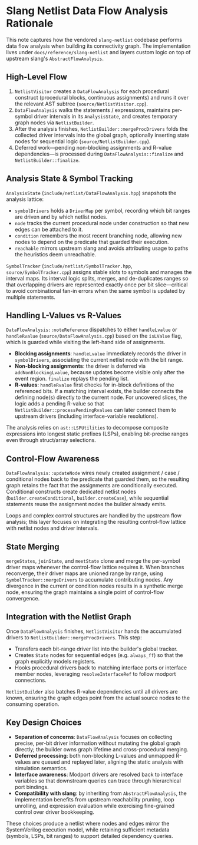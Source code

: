 # Slang Netlist Data Flow Analysis Rationale

This note captures how the vendored `slang-netlist` codebase performs data flow
analysis when building its connectivity graph. The implementation lives under
`docs/reference/slang-netlist` and layers custom logic on top of upstream
slang's `AbstractFlowAnalysis`.

## High-Level Flow

1. `NetlistVisitor` creates a `DataFlowAnalysis` for each procedural construct
   (procedural blocks, continuous assignments) and runs it over the relevant
   AST subtree (`source/NetlistVisitor.cpp`).
2. `DataFlowAnalysis` walks the statements / expressions, maintains per-symbol
   driver intervals in its `AnalysisState`, and creates temporary graph nodes
   via `NetlistBuilder`.
3. After the analysis finishes, `NetlistBuilder::mergeProcDrivers` folds the
   collected driver intervals into the global graph, optionally inserting
   state nodes for sequential logic (`source/NetlistBuilder.cpp`).
4. Deferred work—pending non-blocking assignments and R-value dependencies—is
   processed during `DataFlowAnalysis::finalize` and `NetlistBuilder::finalize`.

## Analysis State & Symbol Tracking

`AnalysisState` (`include/netlist/DataFlowAnalysis.hpp`) snapshots the
analysis lattice:

- `symbolDrivers` holds a `DriverMap` per symbol, recording which bit ranges
  are driven and by which netlist nodes.
- `node` tracks the current procedural node under construction so that new
  edges can be attached to it.
- `condition` remembers the most recent branching node, allowing new nodes to
  depend on the predicate that guarded their execution.
- `reachable` mirrors upstream slang and avoids attributing usage to paths the
  heuristics deem unreachable.

`SymbolTracker` (`include/netlist/SymbolTracker.hpp`, `source/SymbolTracker.cpp`)
assigns stable slots to symbols and manages the interval maps. Its interval
logic splits, merges, and de-duplicates ranges so that overlapping drivers are
represented exactly once per bit slice—critical to avoid combinational fan-in
errors when the same symbol is updated by multiple statements.

## Handling L-Values vs R-Values

`DataFlowAnalysis::noteReference` dispatches to either `handleLvalue` or
`handleRvalue` (`source/DataFlowAnalysis.cpp`) based on the `isLValue` flag,
which is guarded while visiting the left-hand side of assignments.

- **Blocking assignments**: `handleLvalue` immediately records the driver in
  `symbolDrivers`, associating the current netlist node with the bit range.
- **Non-blocking assignments**: the driver is deferred via
  `addNonBlockingLvalue`, because updates become visible only after the event
  region. `finalize` replays the pending list.
- **R-values**: `handleRvalue` first checks for in-block definitions of the
  referenced bits. If a matching interval exists, the builder connects the
  defining node(s) directly to the current node. For uncovered slices, the
  logic adds a pending R-value so that `NetlistBuilder::processPendingRvalues`
  can later connect them to upstream drivers (including interface-variable
  resolutions).

The analysis relies on `ast::LSPUtilities` to decompose composite expressions
into longest static prefixes (LSPs), enabling bit-precise ranges even through
struct/array selections.

## Control-Flow Awareness

`DataFlowAnalysis::updateNode` wires newly created assignment / case /
conditional nodes back to the predicate that guarded them, so the resulting
graph retains the fact that the assignments are conditionally executed.
Conditional constructs create dedicated netlist nodes (`builder.createConditional`,
`builder.createCase`), while sequential statements reuse the assignment nodes
the builder already emits.

Loops and complex control structures are handled by the upstream flow analysis;
this layer focuses on integrating the resulting control-flow lattice with
netlist nodes and driver intervals.

## State Merging

`mergeStates`, `joinState`, and `meetState` clone and merge the per-symbol
driver maps whenever the control-flow lattice requires it. When branches
reconverge, their driver maps are unioned range by range, using
`SymbolTracker::mergeDrivers` to accumulate contributing nodes. Any divergence
in the current or condition nodes results in a synthetic merge node, ensuring
the graph maintains a single point of control-flow convergence.

## Integration with the Netlist Graph

Once `DataFlowAnalysis` finishes, `NetlistVisitor` hands the accumulated
drivers to `NetlistBuilder::mergeProcDrivers`. This step:

- Transfers each bit-range driver list into the builder's global tracker.
- Creates `State` nodes for sequential edges (e.g. `always_ff`) so that the
  graph explicitly models registers.
- Hooks procedural drivers back to matching interface ports or interface
  member nodes, leveraging `resolveInterfaceRef` to follow modport connections.

`NetlistBuilder` also batches R-value dependencies until all drivers are known,
ensuring the graph edges point from the actual source nodes to the consuming
operation.

## Key Design Choices

- **Separation of concerns**: `DataFlowAnalysis` focuses on collecting precise,
  per-bit driver information without mutating the global graph directly; the
  builder owns graph lifetime and cross-procedural merging.
- **Deferred processing**: both non-blocking L-values and unmapped R-values
  are queued and replayed later, aligning the static analysis with simulation
  semantics.
- **Interface awareness**: Modport drivers are resolved back to interface
  variables so that downstream queries can trace through hierarchical port
  bindings.
- **Compatibility with slang**: by inheriting from `AbstractFlowAnalysis`, the
  implementation benefits from upstream reachability pruning, loop unrolling,
  and expression evaluation while exercising fine-grained control over driver
  bookkeeping.

These choices produce a netlist where nodes and edges mirror the SystemVerilog
execution model, while retaining sufficient metadata (symbols, LSPs, bit
ranges) to support detailed dependency queries.
